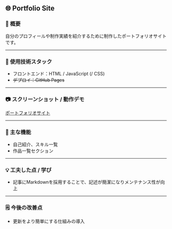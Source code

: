 ## 🌐 Portfolio Site

### 📝 概要
自分のプロフィールや制作実績を紹介するために制作したポートフォリオサイトです。

---

### 🔧 使用技術スタック
- フロントエンド：HTML / JavaScript (/ CSS)
- ~~デプロイ：GitHub Pages~~

---

### 📷 スクリーンショット / 動作デモ
[ポートフォリオサイト](index.html)  

<!-- ---

### 📁 ソースコード / リポジトリ
URL: https://github.com/yourname/portfolio-site -->

---

### 📱 主な機能
- 自己紹介、スキル一覧
- 作品一覧セクション

---

### 💡 工夫した点 / 学び
- 記事にMarkdownを採用することで、記述が簡潔になりメンテナンス性が向上

---

### 🗒️ 今後の改善点
- 更新をより簡単にする仕組みの導入